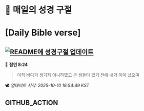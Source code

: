 # 🙏 매일의 성경 구절
# [Daily Bible verse]
## [![README에 성경구절 업데이트](https://github.com/DONGSUKA/first_test/actions/workflows/update-readme-bible.yml/badge.svg)](https://github.com/DONGSUKA/first_test/actions/workflows/update-readme-bible.yml)
<!-- START_BIBLE_VERSE -->
📖 **잠언 8:24**
> 아직 바다가 생기지 아니하였고 큰 샘들이 있기 전에 내가 이미 났으며

🕊️ _업데이트 시각: 2025-10-10 18:54:49 KST_
  <!-- END_BIBLE_VERSE -->
## GITHUB_ACTION
